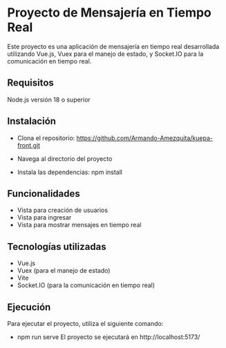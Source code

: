 # Proyecto de Mensajería en Tiempo Real

Este proyecto es una aplicación de mensajería en tiempo real desarrollada utilizando Vue.js, Vuex para el manejo de estado, y Socket.IO para la comunicación en tiempo real.

## Requisitos
Node.js versión 18 o superior

## Instalación
- Clona el repositorio:
https://github.com/Armando-Amezquita/kuepa-front.git

- Navega al directorio del proyecto
- Instala las dependencias:
npm install

## Funcionalidades
- Vista para creación de usuarios
- Vista para ingresar
- Vista para mostrar mensajes en tiempo real
## Tecnologías utilizadas
- Vue.js
- Vuex (para el manejo de estado)
- Vite
- Socket.IO (para la comunicación en tiempo real)

## Ejecución
Para ejecutar el proyecto, utiliza el siguiente comando:
- npm run serve
El proyecto se ejecutará en  http://localhost:5173/

